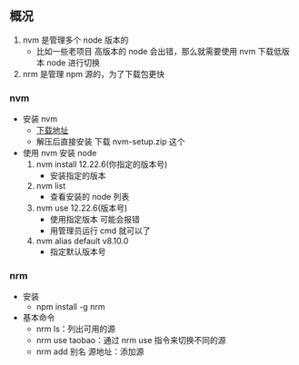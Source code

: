 <!--
 * @Author: Tom
 * @LastEditors: Tom
 * @Date: 2022-09-07 16:52:51
 * @LastEditTime: 2022-09-07 16:57:23
 * @Email: Tom
 * @FilePath: \problem\docs\md\node\nvm-nrm.md
 * @Environment: Win 10
 * @Description: nvm 和 nrm 使用方法
-->

## 概况

1. nvm 是管理多个 node 版本的
   - 比如一些老项目 高版本的 node 会出错，那么就需要使用 nvm 下载低版本 node 进行切换
2. nrm 是管理 npm 源的，为了下载包更快

### nvm

- 安装 nvm
  - [下载地址](https://github.com/coreybutler/nvm-windows/releases)
  - 解压后直接安装 下载 nvm-setup.zip 这个
- 使用 nvm 安装 node
  1. nvm install 12.22.6(你指定的版本号)
     - 安装指定的版本
  2. nvm list
     - 查看安装的 node 列表
  3. nvm use 12.22.6(版本号)
     - 使用指定版本 可能会报错
     - 用管理员运行 cmd 就可以了
  4. nvm alias default v8.10.0
     - 指定默认版本号

### nrm

- 安装
  - npm install -g nrm
- 基本命令
  - nrm ls：列出可用的源
  - nrm use taobao：通过 nrm use 指令来切换不同的源
  - nrm add 别名 源地址：添加源
